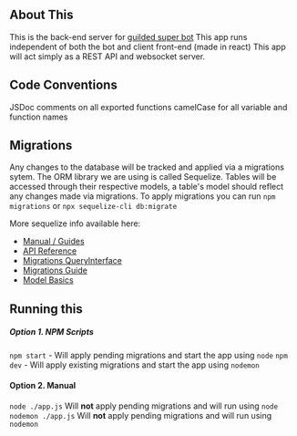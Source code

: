 ## About This
This is the back-end server for [guilded super bot](https://github.com/Osamu01/superbot)
This app runs independent of both the bot and client front-end (made in react)
This app will act simply as a REST API and websocket server.

## Code Conventions
JSDoc comments on all exported functions
camelCase for all variable and function names

## Migrations
Any changes to the database will be tracked and applied via a migrations sytem. The ORM library we are using is called Sequelize.
Tables will be accessed through their respective models, a table's model should reflect any changes made via migrations.
To apply migrations you can run `npm migrations` or `npx sequelize-cli db:migrate`

More sequelize info available here:
  * [Manual / Guides](https://sequelize.org/master/)
  * [API Reference](https://sequelize.org/master/identifiers.html)
  * [Migrations QueryInterface](https://sequelize.org/master/manual/query-interface.html)
  * [Migrations Guide](https://sequelize.org/master/manual/migrations.html)
  * [Model Basics](https://sequelize.org/master/manual/model-basics.html)

## Running this
##### Option 1. NPM Scripts
`npm start` - Will apply pending migrations and start the app using `node`
`npm dev` - Will apply existing migrations and start the app using `nodemon`

#### Option 2. Manual
`node ./app.js` Will **not** apply pending migrations and will run using `node`
`nodemon ./app.js` Will **not** apply pending migrations and will run using `nodemon`
